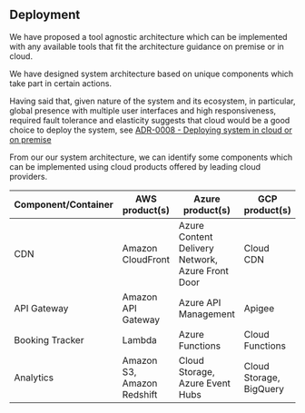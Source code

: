 ## Deployment



We have proposed a tool agnostic architecture which can be implemented with any available tools that fit the architecture guidance on premise or in cloud.

We have designed system architecture based on unique components which take part in certain actions. 

Having said that, given nature of the system and its ecosystem, in particular, global presence with multiple user interfaces and high responsiveness, required fault tolerance and elasticity suggests that cloud would be a good choice to deploy the system, see [ADR-0008 - Deploying system in cloud or on premise](/doc/adr/0008-deploying-system-in-cloud-or-on-premise.md)

From our our system architecture, we can identify some components which can be implemented using cloud products offered by leading cloud providers.

| Component/Container | AWS product(s)             | Azure product(s)                                 | GCP product(s)          |
|---------------------|----------------------------|--------------------------------------------------|-------------------------|
| CDN                 | Amazon CloudFront          | Azure Content Delivery Network, Azure Front Door | Cloud CDN               |
| API Gateway         | Amazon API Gateway         | Azure API Management                             | Apigee                  |
| Booking Tracker     | Lambda                     | Azure Functions                                  | Cloud Functions         |
| Analytics           | Amazon S3, Amazon Redshift | Cloud Storage, Azure Event Hubs                  | Cloud Storage, BigQuery |

